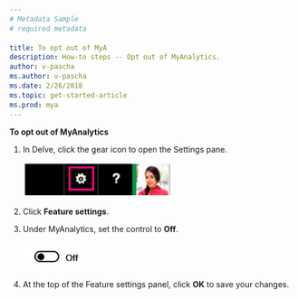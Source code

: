 ```yaml
---
# Metadata Sample
# required metadata

title: To opt out of MyA
description: How-to steps -- Opt out of MyAnalytics. 
author: v-pascha
ms.author: v-pascha
ms.date: 2/26/2018
ms.topic: get-started-article
ms.prod: mya
---
```


**To opt out of MyAnalytics**

1. In Delve, click the gear icon to open the Settings pane.

    <img src="../../Images/Gear_icon_Delve.png" width="55%" height="55%" alt="Delve settings">
     
2. Click **Feature settings**.
3. Under MyAnalytics, set the control to **Off**.

    <img src="../../Images/Slider_off.png" width="25%" height="25%" alt="Slider in off position">
  
4. At the top of the Feature settings panel, click **OK** to save your changes. 